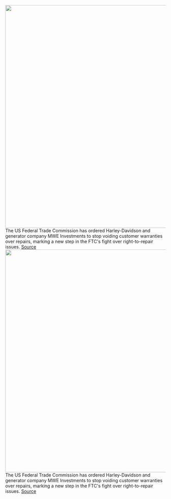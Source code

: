 <img src='https://cdn.vox-cdn.com/thumbor/3YjPewCBptOF1U_-KkChk6LxGOI=/0x0:6000x4000/1200x800/filters:focal(2520x1520:3480x2480)/cdn.vox-cdn.com/uploads/chorus_image/image/71008064/1398182369.0.jpg' width='700px' /><br/>
The US Federal Trade Commission has ordered Harley-Davidson and generator company MWE Investments to stop voiding customer warranties over repairs, marking a new step in the FTC's fight over right-to-repair issues.
<a href='https://www.theverge.com/2022/6/23/23180054/ftc-harley-davidson-westinghouse-right-to-repair-warranty-violations-consent-order'> Source <a/><img src='https://cdn.vox-cdn.com/thumbor/3YjPewCBptOF1U_-KkChk6LxGOI=/0x0:6000x4000/1200x800/filters:focal(2520x1520:3480x2480)/cdn.vox-cdn.com/uploads/chorus_image/image/71008064/1398182369.0.jpg' width='700px' /><br/>
The US Federal Trade Commission has ordered Harley-Davidson and generator company MWE Investments to stop voiding customer warranties over repairs, marking a new step in the FTC's fight over right-to-repair issues.
<a href='https://www.theverge.com/2022/6/23/23180054/ftc-harley-davidson-westinghouse-right-to-repair-warranty-violations-consent-order'> Source <a/>